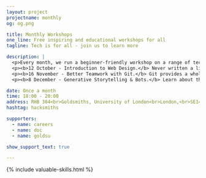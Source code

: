```yaml
---
layout: project
projectname: monthly
og: og.png

title: Monthly Workshops
one_line: Free inspiring and educational workshops for all
tagline: Tech is for all - join us to learn more

description: |
  <p>Every month, we run a beginner-friendly workshop on a range of technical topics which aim to inspire you to build awesome projects. Each one is completely free and open to everyone, with no skill required at all - just bring your laptop.</p>
  <p><b>12 October - Introduction to Web Design.</b> Never written a line of code before and want to learn how to build a website? We'll show you the tips and techniques to build your own portfolio website or blog. <br><a href="#" class="btn type--uppercase btn--primary disabled">Event ended</a></p>
  <p><b>16 November - Better Teamwork with Git.</b> Git provides a whole host of powerful team workflows. It’s useful for any kind of digital files you have - so come and learn the basics! <br><a href="https://www.eventbrite.co.uk/e/workshop-git-tickets-38966002362" class="btn type--uppercase btn--primary">Free tickets</a></p>
  <p><b>8 December - Generative Storytelling & Bots.</b> Learn about the semantics of language through building your own generative stories, and publish them through a Twitter bot. <br><a href="https://www.eventbrite.co.uk/e/workshop-generative-stories-tickets-39796308831" class="btn type--uppercase btn--primary">Free tickets</a></p>

date: Once a month
time: 18:00 - 20:00
address: RHB 304<br>Goldsmiths, University of London<br>London,<br>SE14 6AD
hashtag: hacksmiths

supporters:
  - name: careers
  - name: doc
  - name: goldsu

show_support_text: true

---
```


{% include valuable-skills.html %}
